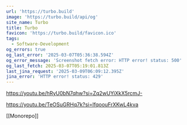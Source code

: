 ```yaml
---
url: 'https://turbo.build'
image: 'https://turbo.build/api/og'
site_name: Turbo
title: Turbo
favicon: 'https://turbo.build/favicon.ico'
tags:
  - Software-Development
og_errors: true
og_last_error: '2025-03-07T05:36:38.594Z'
og_error_message: 'Screenshot fetch error: HTTP error! status: 500'
og_last_fetch: 2025-03-07T05:19:01.813Z
last_jina_request: '2025-03-09T06:09:12.395Z'
jina_error: 'HTTP error! status: 429'
---
```


https://youtu.be/hRyU0bN7qhw?si=Zq2wUYiXkX5rcmJ-

https://youtu.be/TeOSuGRHq7k?si=lfqoouFrXKwL4kva

[[Monorepo]]

